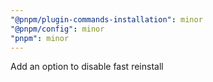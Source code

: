 ```yaml
---
"@pnpm/plugin-commands-installation": minor
"@pnpm/config": minor
"pnpm": minor
---
```


Add an option to disable fast reinstall
